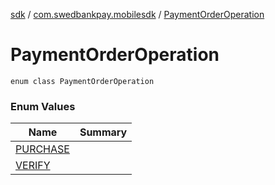 [sdk](../../index.md) / [com.swedbankpay.mobilesdk](../index.md) / [PaymentOrderOperation](./index.md)

# PaymentOrderOperation

`enum class PaymentOrderOperation`

### Enum Values

| Name | Summary |
|---|---|
| [PURCHASE](-p-u-r-c-h-a-s-e.md) |  |
| [VERIFY](-v-e-r-i-f-y.md) |  |
